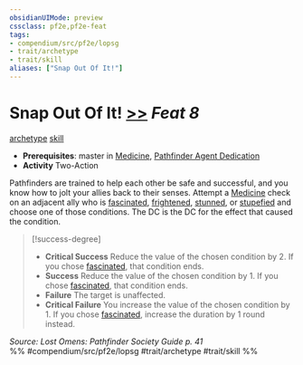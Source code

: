 ```yaml
---
obsidianUIMode: preview
cssclass: pf2e,pf2e-feat
tags:
- compendium/src/pf2e/lopsg
- trait/archetype
- trait/skill
aliases: ["Snap Out Of It!"]
---
```

# Snap Out Of It!  [>>](../../Rules/core-rulebook/chapter-9-playing-the-game.md#Actions "Two-Action") *Feat 8*  
[archetype](../../Rules/traits/archetype.md)  [skill](../../Rules/traits/skill.md)  

- **Prerequisites**: master in [Medicine](../skills.md#Medicine), [Pathfinder Agent Dedication](pathfinder-agent-dedication-lowg.md)
- **Activity** Two-Action

Pathfinders are trained to help each other be safe and successful, and you know how to jolt your allies back to their senses. Attempt a [Medicine](../skills.md#Medicine) check on an adjacent ally who is [fascinated](../../Rules/conditions.md#Fascinated), [frightened](../../Rules/conditions.md#Frightened), [stunned](../../Rules/conditions.md#Stunned), or [stupefied](../../Rules/conditions.md#Stupefied) and choose one of those conditions. The DC is the DC for the effect that caused the condition.

> [!success-degree] 
> - **Critical Success** Reduce the value of the chosen condition by 2. If you chose [fascinated](../../Rules/conditions.md#Fascinated), that condition ends.
> - **Success** Reduce the value of the chosen condition by 1. If you chose [fascinated](../../Rules/conditions.md#Fascinated), that condition ends.
> - **Failure** The target is unaffected.
> - **Critical Failure** You increase the value of the chosen condition by 1. If you chose [fascinated](../../Rules/conditions.md#Fascinated), increase the duration by 1 round instead.

*Source: Lost Omens: Pathfinder Society Guide p. 41*  
%% #compendium/src/pf2e/lopsg #trait/archetype #trait/skill %%
